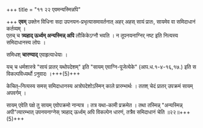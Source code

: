 +++
title = "११ २२ एवमन्यस्मिन्नपि"

+++
**एवम्** उक्तेन विधिना सदा उपनयन-प्रभृत्यासमावर्तनात् अहर् अहस् सायं प्रातः, सायमेव वा समिदाधानं कर्तव्यम् ।  
एतच् च **त्र्यहाद् ऊर्ध्वम् अन्यस्मिन्न् अपि** लौकिकेऽग्नौ भवति ।
न तूपनयनाग्निर् नष्ट इति नित्यस्य समिदाधानस्य लोपः ।

समिधश् **चारण्याद्** एवाहृत्याधेयाः ।

यच् च धर्मशास्त्रे "सायं प्रातर् यथोपदेशम्" इति "सायम् एवाग्नि-पूजेत्येके" (आप.ध.१-४-१६,१७.) इति स विकल्पविध्यर्थो ऽनुवादः ।+++(5)+++

केचित्–नित्यस्य समस् समिदाधानस्य अत्रोपदेशोऽस्मिन् काले प्रारम्भार्थः ।
ततश् चेदं प्रातर् उपक्रमं सायम् अपवर्गम् ।

सायम् एवेति पक्षे तु सायम् एवोपक्रमो नान्यत्र ।
तत्र यथा-कामी प्रक्रमेत ।
तथा तस्मिन्न् "अन्यस्मिन्न् अपी"त्यारम्भात् उपनयनाग्नेस् त्र्यहाद् ऊर्ध्वम् अपि विकल्पेन धारणं, तत्रैव समिदाधानं चेति ॥२२॥+++(5)+++